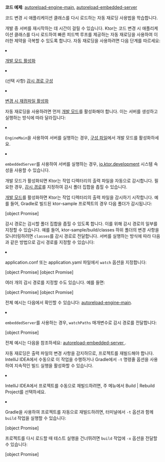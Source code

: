 <topic xsi:noNamespaceSchemaLocation="https://resources.jetbrains.com/writerside/1.0/topic.v2.xsd"
       xmlns:xsi="http://www.w3.org/2001/XMLSchema-instance"
       title="자동 재로딩"
       id="server-auto-reload" help-id="Auto_reload">
    <tldr>
        <p>
            <b>코드 예제</b>:
            <a href="https://github.com/ktorio/ktor-documentation/tree/%ktor_version%/codeSnippets/snippets/autoreload-engine-main">autoreload-engine-main</a>,
            <a href="https://github.com/ktorio/ktor-documentation/tree/%ktor_version%/codeSnippets/snippets/autoreload-embedded-server">autoreload-embedded-server</a>
        </p>
    </tldr>
    <link-summary>
        코드 변경 시 애플리케이션 클래스를 다시 로드하는 자동 재로딩 사용법을 학습합니다.
    </link-summary>
    <p>
        <Links href="/ktor/server-run" summary="서버 Ktor 애플리케이션 실행 방법을 학습합니다.">개발 중 서버를 재시작하는 데</Links> 시간이 걸릴 수 있습니다.
        Ktor는 코드 변경 시 애플리케이션 클래스를 다시 로드하여 빠른 피드백 루프를 제공하는 <emphasis>자동 재로딩</emphasis>을 사용하여 이러한 제약을 극복할 수 있도록 합니다.
        자동 재로딩을 사용하려면 다음 단계를 따르세요:
    </p>
    <list style="decimal">
        <li>
            <p>
                <a href="#enable">개발 모드 활성화</a>
            </p>
        </li>
        <li>
            <p>
                (선택 사항) <a href="#watch-paths">감시 경로 구성</a>
            </p>
        </li>
        <li>
            <p>
                <a href="#recompile">변경 시 재컴파일 활성화</a>
            </p>
        </li>
    </list>
    <chapter title="개발 모드 활성화" id="enable">
        <p>
            자동 재로딩을 사용하려면 먼저
            <a href="#enable">개발 모드</a>를 활성화해야 합니다.
            이는 <Links href="/ktor/server-create-and-configure" summary="애플리케이션 배포 요구 사항에 따라 서버를 생성하는 방법을 학습합니다.">서버를 생성하고 실행하는</Links> 방식에 따라 달라집니다:
        </p>
        <list>
            <li>
                <p>
                    <code>EngineMain</code>을 사용하여 서버를 실행하는 경우,
                    <a href="#application-conf">구성 파일</a>에서 개발 모드를 활성화하세요.
                </p>
            </li>
            <li>
                <p>
                    <code>embeddedServer</code>를 사용하여 서버를 실행하는 경우,
                    <a href="#system-property">io.ktor.development</a>
                    시스템 속성을 사용할 수 있습니다.
                </p>
            </li>
        </list>
        <p>
            개발 모드가 활성화되면 Ktor는 작업 디렉터리의 출력 파일을 자동으로 감시합니다.
            필요한 경우, <a href="#watch-paths">감시 경로</a>를 지정하여 감시 폴더 집합을 좁힐 수 있습니다.
        </p>
    </chapter>
    <chapter title="감시 경로 구성" id="watch-paths">
        <p>
            <a href="#enable">개발 모드</a>를 활성화하면
            Ktor는 작업 디렉터리의 출력 파일을 감시하기 시작합니다.
            예를 들어, Gradle로 빌드된 <Path>ktor-sample</Path> 프로젝트의 경우 다음 폴더가 감시됩니다:
        </p>
        [object Promise]
        <p>
            감시 경로는 감시할 폴더 집합을 좁힐 수 있도록 합니다.
            이를 위해 감시 경로의 일부를 지정할 수 있습니다.
            예를 들어, <Path>ktor-sample/build/classes</Path> 하위 폴더의 변경 사항을 모니터링하려면
            `classes`를 감시 경로로 전달합니다.
            서버를 실행하는 방식에 따라 다음과 같은 방법으로 감시 경로를 지정할 수 있습니다:
        </p>
        <list>
            <li>
                <p>
                    <Path>application.conf</Path> 또는 <Path>application.yaml</Path> 파일에서 `watch` 옵션을 지정합니다:
                </p>
                <tabs group="config">
                    <tab title="application.conf" group-key="hocon">
                        [object Promise]
                    </tab>
                    <tab title="application.yaml" group-key="yaml">
                        [object Promise]
                    </tab>
                </tabs>
                <p>
                    여러 개의 감시 경로를 지정할 수도 있습니다. 예를 들면:
                </p>
                <tabs group="config">
                    <tab title="application.conf" group-key="hocon">
                        [object Promise]
                    </tab>
                    <tab title="application.yaml" group-key="yaml">
                        [object Promise]
                    </tab>
                </tabs>
                <p>
                    전체 예시는 다음에서 확인할 수 있습니다: <a href="https://github.com/ktorio/ktor-documentation/tree/%ktor_version%/codeSnippets/snippets/autoreload-engine-main">autoreload-engine-main</a>.
                </p>
            </li>
            <li>
                <p>
                    <code>embeddedServer</code>를 사용하는 경우, `watchPaths`
                    매개변수로 감시 경로를 전달합니다:
                </p>
                [object Promise]
                <p>
                    전체 예시는 다음을 참조하세요:
                    <a href="https://github.com/ktorio/ktor-documentation/tree/%ktor_version%/codeSnippets/snippets/autoreload-embedded-server">
                        autoreload-embedded-server
                    </a>
                    .
                </p>
            </li>
        </list>
    </chapter>
    <chapter title="변경 시 재컴파일" id="recompile">
        <p>
            자동 재로딩은 출력 파일의 변경 사항을 감지하므로,
            프로젝트를 재빌드해야 합니다.
            IntelliJ IDEA에서 수동으로 이 작업을 수행하거나
            Gradle에서 `-t` 명령줄 옵션을 사용하여 지속적인 빌드 실행을 활성화할 수 있습니다.
        </p>
        <list>
            <li>
                <p>
                    IntelliJ IDEA에서 프로젝트를 수동으로 재빌드하려면,
                    주 메뉴에서 <ui-path>Build | Rebuild Project</ui-path>를 선택하세요.
                </p>
            </li>
            <li>
                <p>
                    Gradle을 사용하여 프로젝트를 자동으로 재빌드하려면,
                    터미널에서 `-t` 옵션과 함께 `build` 작업을 실행할 수 있습니다:
                </p>
                [object Promise]
                <tip>
                    <p>
                        프로젝트를 다시 로드할 때 테스트 실행을 건너뛰려면 `build` 작업에 `-x` 옵션을 전달할 수 있습니다:
                    </p>
                    [object Promise]
                </tip>
            </li>
        </list>
    </chapter>
</topic>